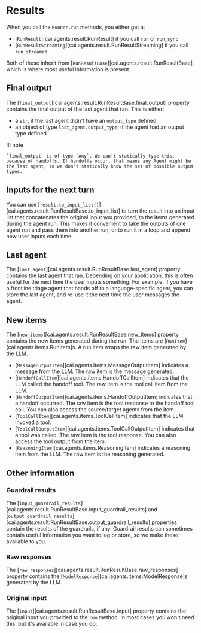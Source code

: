 # Results

When you call the `Runner.run` methods, you either get a:

-   [`RunResult`][cai.agents.result.RunResult] if you call `run` or `run_sync`
-   [`RunResultStreaming`][cai.agents.result.RunResultStreaming] if you call `run_streamed`

Both of these inherit from [`RunResultBase`][cai.agents.result.RunResultBase], which is where most useful information is present.

## Final output

The [`final_output`][cai.agents.result.RunResultBase.final_output] property contains the final output of the last agent that ran. This is either:

-   a `str`, if the last agent didn't have an `output_type` defined
-   an object of type `last_agent.output_type`, if the agent had an output type defined.

!!! note

    `final_output` is of type `Any`. We can't statically type this, because of handoffs. If handoffs occur, that means any Agent might be the last agent, so we don't statically know the set of possible output types.

## Inputs for the next turn

You can use [`result.to_input_list()`][cai.agents.result.RunResultBase.to_input_list] to turn the result into an input list that concatenates the original input you provided, to the items generated during the agent run. This makes it convenient to take the outputs of one agent run and pass them into another run, or to run it in a loop and append new user inputs each time.

## Last agent

The [`last_agent`][cai.agents.result.RunResultBase.last_agent] property contains the last agent that ran. Depending on your application, this is often useful for the next time the user inputs something. For example, if you have a frontline triage agent that hands off to a language-specific agent, you can store the last agent, and re-use it the next time the user messages the agent.

## New items

The [`new_items`][cai.agents.result.RunResultBase.new_items] property contains the new items generated during the run. The items are [`RunItem`][cai.agents.items.RunItem]s. A run item wraps the raw item generated by the LLM.

-   [`MessageOutputItem`][cai.agents.items.MessageOutputItem] indicates a message from the LLM. The raw item is the message generated.
-   [`HandoffCallItem`][cai.agents.items.HandoffCallItem] indicates that the LLM called the handoff tool. The raw item is the tool call item from the LLM.
-   [`HandoffOutputItem`][cai.agents.items.HandoffOutputItem] indicates that a handoff occurred. The raw item is the tool response to the handoff tool call. You can also access the source/target agents from the item.
-   [`ToolCallItem`][cai.agents.items.ToolCallItem] indicates that the LLM invoked a tool.
-   [`ToolCallOutputItem`][cai.agents.items.ToolCallOutputItem] indicates that a tool was called. The raw item is the tool response. You can also access the tool output from the item.
-   [`ReasoningItem`][cai.agents.items.ReasoningItem] indicates a reasoning item from the LLM. The raw item is the reasoning generated.

## Other information

### Guardrail results

The [`input_guardrail_results`][cai.agents.result.RunResultBase.input_guardrail_results] and [`output_guardrail_results`][cai.agents.result.RunResultBase.output_guardrail_results] properties contain the results of the guardrails, if any. Guardrail results can sometimes contain useful information you want to log or store, so we make these available to you.

### Raw responses

The [`raw_responses`][cai.agents.result.RunResultBase.raw_responses] property contains the [`ModelResponse`][cai.agents.items.ModelResponse]s generated by the LLM.

### Original input

The [`input`][cai.agents.result.RunResultBase.input] property contains the original input you provided to the `run` method. In most cases you won't need this, but it's available in case you do.

